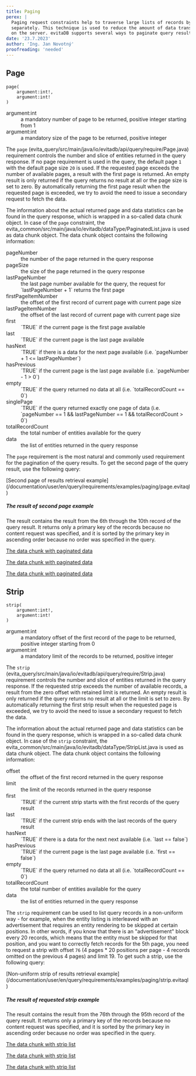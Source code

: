 ```yaml
---
title: Paging
perex: |
  Paging request constraints help to traverse large lists of records by splitting them into several parts that are requested 
  separately. This technique is used to reduce the amount of data transferred over the network and to reduce the load 
  on the server. evitaDB supports several ways to paginate query results, which are described in this section.
date: '23.7.2023'
author: 'Ing. Jan Novotný'
proofreading: 'needed'
---
```


## Page

```evitaql-syntax
page(
    argument:int!,
    argument:int!
)
```

<dl>
    <dt>argument:int</dt>
    <dd>
        a mandatory number of page to be returned, positive integer starting from 1
    </dd>
    <dt>argument:int</dt>
    <dd>
        a mandatory size of the page to be returned, positive integer
    </dd>
</dl>

The `page` (<SourceClass>evita_query/src/main/java/io/evitadb/api/query/require/Page.java</SourceClass>) requirement
controls the number and slice of entities returned in the query response. If no page requirement is used in the query,
the default page `1` with the default page size `20` is used. If the requested page exceeds the number of available
pages, a result with the first page is returned. An empty result is only returned if the query returns no result at all
or the page size is set to zero. By automatically returning the first page result when the requested page is exceeded,
we try to avoid the need to issue a secondary request to fetch the data.

The information about the actual returned page and data statistics can be found in the query response, which is wrapped
in a so-called data chunk object. In case of the `page` constraint, 
the <SourceClass>evita_common/src/main/java/io/evitadb/dataType/PaginatedList.java</SourceClass> is used as data chunk 
object. The data chunk object contains the following information:

<dl>
    <dt>pageNumber</dt>
    <dd>
        the number of the page returned in the query response
    </dd>
    <dt>pageSize</dt>
    <dd>
        the size of the page returned in the query response
    </dd>
    <dt>lastPageNumber</dt>
    <dd>
        the last page number available for the query, the request for `lastPageNumber + 1` returns the first page
    </dd>
    <dt>firstPageItemNumber</dt>
    <dd>
        the offset of the first record of current page with current page size
    </dd>
    <dt>lastPageItemNumber</dt>
    <dd>
        the offset of the last record of current page with current page size
    </dd>
    <dt>first</dt>
    <dd>
        `TRUE` if the current page is the first page available
    </dd>
    <dt>last</dt>
    <dd>
        `TRUE` if the current page is the last page available
    </dd>
    <dt>hasNext</dt>
    <dd>
        `TRUE` if there is a data for the next page available (i.e. `pageNumber + 1 <= lastPageNumber`)
    </dd>
    <dt>hasPrevious</dt>
    <dd>
        `TRUE` if the current page is the last page available (i.e. `pageNumber - 1 > 0`)
    </dd>
    <dt>empty</dt>
    <dd>
        `TRUE` if the query returned no data at all (i.e. `totalRecordCount == 0`)
    </dd>
    <dt>singlePage</dt>
    <dd>
        `TRUE` if the query returned exactly one page of data (i.e. `pageNumber == 1 && lastPageNumber == 1 && totalRecordCount > 0`)
    </dd>
    <dt>totalRecordCount</dt>
    <dd>
        the total number of entities available for the query
    </dd>
    <dt>data</dt>
    <dd>
        the list of entities returned in the query response
    </dd>
</dl>

The `page` requirement is the most natural and commonly used requirement for the pagination of the query results.
To get the second page of the query result, use the following query:

<SourceCodeTabs requires="evita_functional_tests/src/test/resources/META-INF/documentation/evitaql-init.java" langSpecificTabOnly>
[Second page of results retrieval example](/documentation/user/en/query/requirements/examples/paging/page.evitaql)
</SourceCodeTabs>

<Note type="info">

<NoteTitle toggles="true">

##### The result of second page example
</NoteTitle>

The result contains the result from the 6th through the 10th record of the query result. It returns only a primary key 
of the records because no content request was specified, and it is sorted by the primary key in ascending order because 
no order was specified in the query.

<LanguageSpecific to="evitaql,java">

<MDInclude sourceVariable="recordPage">[The data chunk with paginated data](/documentation/user/en/query/requirements/examples/paging/page.evitaql.json.md)</MDInclude>

</LanguageSpecific>
<LanguageSpecific to="graphql">

<MDInclude sourceVariable="data.queryProduct.recordPage">[The data chunk with paginated data](/documentation/user/en/query/requirements/examples/paging/page.graphql.json.md)</MDInclude>

</LanguageSpecific>
<LanguageSpecific to="rest">

<MDInclude sourceVariable="recordPage">[The data chunk with paginated data](/documentation/user/en/query/requirements/examples/paging/page.rest.json.md)</MDInclude>

</LanguageSpecific>

</Note>

## Strip

```evitaql-syntax
strip(
    argument:int!,
    argument:int!
)
```

<dl>
    <dt>argument:int</dt>
    <dd>
        a mandatory offset of the first record of the page to be returned, positive integer starting from 0
    </dd>
    <dt>argument:int</dt>
    <dd>
        a mandatory limit of the records to be returned, positive integer
    </dd>
</dl>

The `strip` (<SourceClass>evita_query/src/main/java/io/evitadb/api/query/require/Strip.java</SourceClass>) requirement
controls the number and slice of entities returned in the query response. If the requested strip exceeds the number of
available records, a result from the zero offset with retained limit is returned. An empty result is only returned if
the query returns no result at all or the limit is set to zero. By automatically returning the first strip result when
the requested page is exceeded, we try to avoid the need to issue a secondary request to fetch the data.

The information about the actual returned page and data statistics can be found in the query response, which is wrapped
in a so-called data chunk object. In case of the `strip` constraint,
the <SourceClass>evita_common/src/main/java/io/evitadb/dataType/StripList.java</SourceClass> is used as data chunk
object. The data chunk object contains the following information:

<dl>
    <dt>offset</dt>
    <dd>
        the offset of the first record returned in the query response
    </dd>
    <dt>limit</dt>
    <dd>
        the limit of the records returned in the query response
    </dd>
    <dt>first</dt>
    <dd>
        `TRUE` if the current strip starts with the first records of the query result
    </dd>
    <dt>last</dt>
    <dd>
        `TRUE` if the current strip ends with the last records of the query result
    </dd>
    <dt>hasNext</dt>
    <dd>
        `TRUE` if there is a data for the next next available (i.e. `last == false`)
    </dd>
    <dt>hasPrevious</dt>
    <dd>
        `TRUE` if the current page is the last page available (i.e. `first == false`)
    </dd>
    <dt>empty</dt>
    <dd>
        `TRUE` if the query returned no data at all (i.e. `totalRecordCount == 0`)
    </dd>
    <dt>totalRecordCount</dt>
    <dd>
        the total number of entities available for the query
    </dd>
    <dt>data</dt>
    <dd>
        the list of entities returned in the query response
    </dd>
</dl>

The `strip` requirement can be used to list query records in a non-uniform way - for example, when the entity listing is 
interleaved with an advertisement that requires an entity rendering to be skipped at certain positions. In other words, 
if you know that there is an "advertisement" block every 20 records, which means that the entity must be skipped for 
that position, and you want to correctly fetch records for the 5th page, you need to request a strip with offset `76` 
(4 pages * 20 positions per page - 4 records omitted on the previous 4 pages) and limit 19. To get such a strip, use 
the following query:

<SourceCodeTabs requires="evita_functional_tests/src/test/resources/META-INF/documentation/evitaql-init.java" langSpecificTabOnly>
[Non-uniform strip of results retrieval example](/documentation/user/en/query/requirements/examples/paging/strip.evitaql)
</SourceCodeTabs>

<Note type="info">

<NoteTitle toggles="true">

##### The result of requested strip example
</NoteTitle>

The result contains the result from the 76th through the 95th record of the query result. It returns only a primary key
of the records because no content request was specified, and it is sorted by the primary key in ascending order because
no order was specified in the query.

<LanguageSpecific to="evitaql,java">

<MDInclude sourceVariable="recordPage">[The data chunk with strip list](/documentation/user/en/query/requirements/examples/paging/strip.evitaql.json.md)</MDInclude>

</LanguageSpecific>
<LanguageSpecific to="graphql">

<MDInclude sourceVariable="data.queryProduct.recordStrip">[The data chunk with strip list](/documentation/user/en/query/requirements/examples/paging/strip.graphql.json.md)</MDInclude>

</LanguageSpecific>
<LanguageSpecific to="rest">

<MDInclude sourceVariable="recordPage">[The data chunk with strip list](/documentation/user/en/query/requirements/examples/paging/strip.rest.json.md)</MDInclude>

</LanguageSpecific>

</Note>